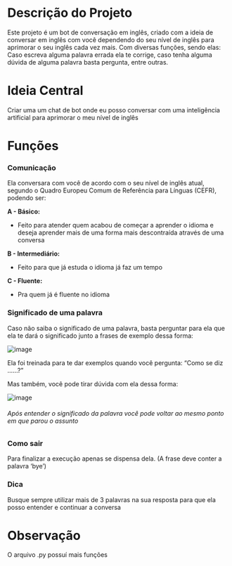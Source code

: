 # Descrição do Projeto

Este projeto é um bot de conversação em inglês, criado com a ideia de conversar em inglês com você dependendo do seu nível de inglês para aprimorar o seu inglês cada vez mais. Com diversas funções, sendo elas: Caso escreva alguma palavra errada ela te corrige, caso tenha alguma dúvida de alguma palavra basta pergunta, entre outras.
# **Ideia Central**

Criar uma um chat de bot onde eu posso conversar com uma inteligência artificial para aprimorar o meu nível de inglês

# Funções

### Comunicação 
Ela conversara com você de acordo com o seu nível de inglês atual, segundo o Quadro Europeu Comum de Referência para Línguas (CEFR), podendo ser:

**A - Básico:**
* Feito para atender quem acabou de começar a aprender o idioma e deseja aprender mais de uma forma mais descontraída através de uma conversa

**B - Intermediário:**
* Feito para que já estuda o idioma já faz um tempo 

**C - Fluente:**

- Pra quem já é fluente no idioma

### Significado de uma palavra

Caso não saiba o significado de uma palavra, basta perguntar para ela que ela te dará o significado junto a frases de exemplo dessa forma: 

![image](https://github.com/Tiago-Terto/Conversa_Ingles_com_Gemini/assets/166755872/a5983906-433f-494a-9162-0140964bb529)


Ela foi treinada para te dar exemplos quando você pergunta: “Como se diz ……?”

Mas também, você pode tirar dúvida com ela dessa forma:

![image](https://github.com/Tiago-Terto/Conversa_Ingles_com_Gemini/assets/166755872/72c2044f-2b50-43d8-abea-ed8d3b5c2999)

###### Após entender o significado da palavra você pode voltar ao mesmo ponto em que parou o assunto

### Como sair

Para finalizar a execução apenas se dispensa dela. (A frase deve conter a palavra ‘bye’)

### Dica

Busque sempre utilizar mais de 3 palavras na sua resposta para que ela posso entender e continuar a conversa

# Observação

O arquivo .py possuí mais funções
